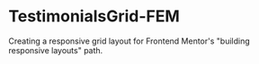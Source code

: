 # TestimonialsGrid-FEM
Creating a responsive grid layout for Frontend Mentor's "building responsive layouts" path.